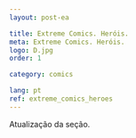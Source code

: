 ```yaml
---
layout: post-ea

title: Extreme Comics. Heróis.
meta: Extreme Comics. Heróis.
logo: D.jpg
order: 1

category: comics

lang: pt
ref: extreme_comics_heroes
---
```


Atualização da seção.
